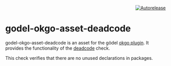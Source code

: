 <p align="right">
<a href="https://autorelease.general.dmz.palantir.tech/palantir/godel-okgo-asset-deadcode"><img src="https://img.shields.io/badge/Perform%20an-Autorelease-success.svg" alt="Autorelease"></a>
</p>

godel-okgo-asset-deadcode
=========================
godel-okgo-asset-deadcode is an asset for the gödel [okgo plugin](https://github.com/palantir/okgo). It provides the 
functionality of the [deadcode](https://github.com/nmiyake/deadcode) check.

This check verifies that there are no unused declarations in packages.
